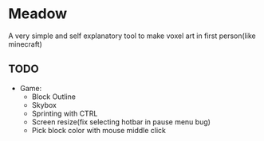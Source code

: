 # Meadow
A very simple and self explanatory tool to make voxel art in first person(like minecraft)

## TODO

- Game:
  - Block Outline
  - Skybox
  - Sprinting with CTRL
  - Screen resize(fix selecting hotbar in pause menu bug)
  - Pick block color with mouse middle click
